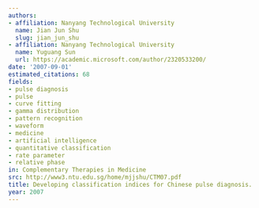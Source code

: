 ```yaml
---
authors:
- affiliation: Nanyang Technological University
  name: Jian Jun Shu
  slug: jian_jun_shu
- affiliation: Nanyang Technological University
  name: Yuguang Sun
  url: https://academic.microsoft.com/author/2320533200/
date: '2007-09-01'
estimated_citations: 68
fields:
- pulse diagnosis
- pulse
- curve fitting
- gamma distribution
- pattern recognition
- waveform
- medicine
- artificial intelligence
- quantitative classification
- rate parameter
- relative phase
in: Complementary Therapies in Medicine
src: http://www3.ntu.edu.sg/home/mjjshu/CTM07.pdf
title: Developing classification indices for Chinese pulse diagnosis.
year: 2007
---
```

